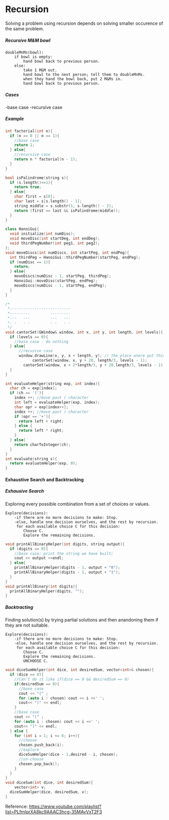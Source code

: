 # Recursion

Solving a problem using recursion depends on solving smaller occurence of the same problem.

##### Recursive M&M bowl

```pseudocode
doubleMnMs(bowl):
	if bowl is empty:
		hand bowl back to previous person.
	else:
		take 1 M&M out.
		hand bowl to the next person; tell them to doubleMnMs.
		when they hand the bowl back, put 2 M&Ms in.
		hand bowl back to previous person.
```

##### Cases

-base case
-recursive case

##### Example

```c++
int factorial(int n){
  if (n == 0 || n == 1){
    //base case
    return 1;
  } else{
    //recursive case
    return n * factorial(n - 1);
  }
}
```

```c++
bool isPalindrome(string s){
  if (s.length()<=1){
    return true;
  } else{
    char first = s[0];
  	char last = s[s.length() - 1];
    string middle = s.substr(1, s.length() - 2);
    return (first == last && isPalindrome(middle));
  }
}
```

```c++
class HanoiGui{
  void initialize(int numDisc);
  void moveDisc(int startDeg, int endDeg);
  void thirdPegNumber(int peg1, int peg2);
};
void moveDiscs(int numDiscs, int startPeg, int endPeg){
  int thirdPeg = HanoiGui::thirdPegNumber(startPeg, endPeg);
  if (numDisc == 1){
    return;
  } else{
    moveDiscs(numDisc - 1, startPeg, thirdPeg);
    HanoiGui::moveDisc(startPeg, endPeg);
    moveDiscs(numDisc - 1, startPeg, endPeg);
  }
}
```

```c++
/*
 *---------------------------
 *---------         ---------
 *---   ---         ---   ---
 *- -   - -         - -   - -
 */
void cantorSet(GWindow& window, int x, int y, int length, int levels){
  if (levels == 0){
    //base case - do nothing
  } else{
      //recusive case
      window.drawLine(x, y, x + length, y); // the place wnere put this line effects the sequence of drawing
			cantorSet(window, x, y + 20, length/3, levels - 1);
    	cantorSet(window, x + 2*length/3, y + 20,length/3, levels - 1);
  }
}
```

```c++
int evaluateHelper(string exp, int index){
  char ch = exp[index];
  if (ch == '('){
    index ++; //move past ( character
    int left = evaluateHelper(exp, index);
    char opr = exp[index++];
    index ++; //move past ) character
    if (opr == '+'){
      return left + right;
    } else {
      return left * right;
    }
  } else{
    return charToInteger(ch);
  }
}
int evaluate(string s){
  return evaluateHelper(exp, 0);
}
```

#### Exhaustive Search and Backtracking

##### Exhausive Search

Exploring every possible combination from a set of choices or values.

```pseudocode
Explore(decisions):
	-if there are no more decisions to make: Stop.
	-else, handle one decision ourselves, and the rest by recursion.
	 for each available choice C for this decision:
	 	Choose C.
	 	Explore the remaining decisions.
```

```c++
void printAllBinaryHelper(int digits, string output){
  if (digits == 0){
    //base case: print the string we have built;
    cout << output <<endl;
  } else{
    printAllBinaryHelper(digits - 1, output + "0");
    printAllBinaryHelper(digits - 1, output + "1");
  }
}
void printAllBinary(int digits){
  printAllBinaryHelper(digits, "");
}
```

##### Backtracting

Finding solution(s) by trying partial solutions and then anandoning them if they are not suitable.

```pseudocode
Explore(decisions):
	-if there are no more decisions to make: Stop.
	-else, handle one decision ourselves, and the rest by recursion.
	 for each available choice C for this decision:
	 	Choose C.
	 	Explore the remaining decisions.
	 	UNCHOOSE C.
```

```c++
void diceSumHelper(int dice, int desiredSum, vector<int>& chosen){
  if (dice == 0){
    //Can't do it like if(dice == 0 && desiredSum == 0)
    if(desiredSum == 0){
      //base case
      cout << "(" ;
      for (auto i : chosen) cout << i <<' ';
      cout<< ")" << endl;
    }
    //base case
    cout << "(" ;
    for (auto i : chosen) cout << i <<' ';
    cout<< ")" << endl;
  } else {
    for (int i = 1; i <= 6; i++){
      //choose
      chosen.push_back(i);
      //explore
      diceSumHelper(dice - 1,desired - i, chosen);
      //un-choose
      chosen.pop_back();
    }
  }
}
void diceSum(int dice, int desiredSum){
	vector<int> v;
  diceSumHelper(dice, desiredSum, v);
}
```

Reference: https://www.youtube.com/playlist?list=PLfmlprXA8kc9AAAC3hcg-35MAvVxT2F3